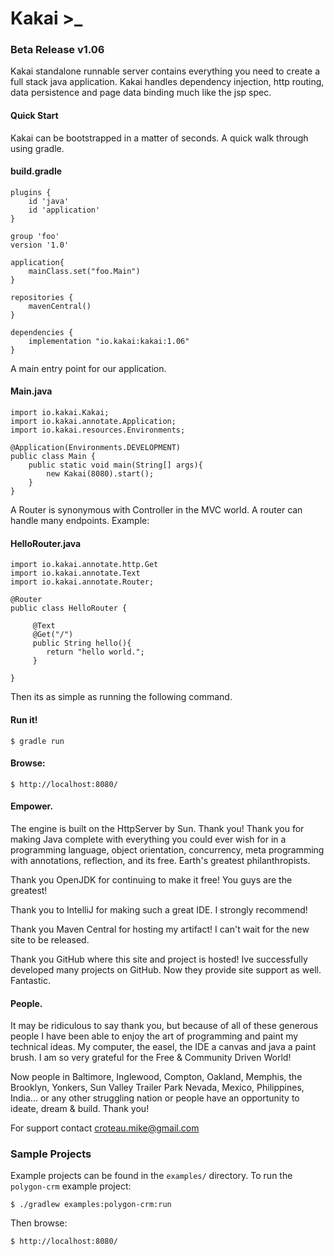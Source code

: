 # Kakai >_

### Beta Release v1.06

Kakai standalone runnable server contains everything you need to create a full stack java application. Kakai handles dependency injection, http routing, data persistence and page data binding much like the jsp spec.

#### Quick Start
Kakai can be bootstrapped in a matter of seconds. A quick walk through using gradle.

#### build.gradle

```
plugins {
    id 'java'
    id 'application'
}

group 'foo'
version '1.0'

application{
    mainClass.set("foo.Main")
}

repositories {
    mavenCentral()
}

dependencies {
    implementation "io.kakai:kakai:1.06"
}
```

     
A main entry point for our application.

#### Main.java

```    
import io.kakai.Kakai;
import io.kakai.annotate.Application;
import io.kakai.resources.Environments;

@Application(Environments.DEVELOPMENT)
public class Main {
	public static void main(String[] args){
		new Kakai(8080).start();
	}
}
```
        
A Router is synonymous with Controller in the MVC world. A router can handle many endpoints. Example:

#### HelloRouter.java

```        
import io.kakai.annotate.http.Get
import io.kakai.annotate.Text    
import io.kakai.annotate.Router;

@Router
public class HelloRouter {

     @Text
     @Get("/")
     public String hello(){
        return "hello world.";
     }

}
```       
 
Then its as simple as running the following command.

#### Run it!
            
    $ gradle run
        
#### Browse:
            
    $ http://localhost:8080/
     
        
#### Empower.
The engine is built on the HttpServer by Sun. Thank you! Thank you for making Java complete with everything you could ever wish for in a programming language, object orientation, concurrency, meta programming with annotations, reflection, and its free. Earth's greatest philanthropists.

Thank you OpenJDK for continuing to make it free! You guys are the greatest!

Thank you to IntelliJ for making such a great IDE. I strongly recommend!

Thank you Maven Central for hosting my artifact! I can't wait for the new site to be released.

Thank you GitHub where this site and project is hosted! Ive successfully developed many projects on GitHub. Now they provide site support as well. Fantastic.

#### People.

It may be ridiculous to say thank you, but because of all of these generous people I have been able to enjoy the art of programming and paint my technical ideas. My computer, the easel, the IDE a canvas and java a paint brush. I am so very grateful for the Free & Community Driven World!

Now people in Baltimore, Inglewood, Compton, Oakland, Memphis, the Brooklyn, Yonkers, Sun Valley Trailer Park Nevada, Mexico, Philippines, India... or any other struggling nation or people have an opportunity to ideate, dream & build. Thank you!

For support contact croteau.mike@gmail.com


### Sample Projects

Example projects can be found in the `examples/` directory.
To run the `polygon-crm` example project:

    $ ./gradlew examples:polygon-crm:run
    
Then browse:

    $ http://localhost:8080/

